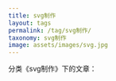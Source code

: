 ```yaml
---
title: svg制作
layout: tags
permalink: /tag/svg制作/
taxonomy: svg制作
image: assets/images/svg.jpg
---
```


分类《svg制作》下的文章：